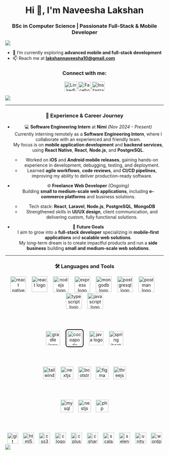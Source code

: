 <h1 align="center">Hi 👋, I'm Naveesha Lakshan</h1>
<h3 align="center">BSc in Computer Science | Passionate Full-Stack & Mobile Developer</h3>

<img src="https://user-images.githubusercontent.com/73097560/115834477-dbab4500-a447-11eb-908a-139a6edaec5c.gif">

- 🌱 I’m currently exploring **advanced mobile and full-stack development**
- 📫 Reach me at **lakshannaveesha10@gmail.com**

<h3 align="center">Connect with me:</h3>
<p align="center">
<a href="https://www.linkedin.com/in/naveesha-lakshan-513054229/" target="blank">
  <img align="center" src="https://raw.githubusercontent.com/rahuldkjain/github-profile-readme-generator/master/src/images/icons/Social/linked-in-alt.svg" alt="LinkedIn" height="30" width="40" />
</a>
<a href="https://www.facebook.com/naveesha.lakshan.5/" target="blank">
  <img align="center" src="https://raw.githubusercontent.com/rahuldkjain/github-profile-readme-generator/master/src/images/icons/Social/facebook.svg" alt="Facebook" height="30" width="40" />
</a>
<a href="https://www.instagram.com/__.na.vee.__/" target="blank">
  <img align="center" src="https://raw.githubusercontent.com/rahuldkjain/github-profile-readme-generator/master/src/images/icons/Social/instagram.svg" alt="Instagram" height="30" width="40" />
</a>
</p>

<img src="https://user-images.githubusercontent.com/73097560/115834477-dbab4500-a447-11eb-908a-139a6edaec5c.gif">

---

<h3 align="center">💼 Experience & Career Journey</h3>

<div align="center">

- 💻 **Software Engineering Intern** at **Nimi** *(Nov 2024 - Present)*  
  Currently interning remotely as a **Software Engineering Intern**, where I collaborate with an experienced and friendly team.  
  My focus is on **mobile application development** and **backend services**, using **React Native**, **React**, **Node.js**, and **PostgreSQL**.  
  - Worked on **iOS** and **Android mobile releases**, gaining hands-on experience in development, debugging, testing, and deployment.  
  - Learned **agile workflows**, **code reviews**, and **CI/CD pipelines**, improving my ability to deliver production-ready software.

- 🌐 **Freelance Web Developer** *(Ongoing)*  
  Building **small to medium-scale web applications**, including **e-commerce platforms** and business solutions.  
  - Tech stack: **React**, **Laravel**, **Node.js**, **PostgreSQL**, **MongoDB**  
  - Strengthened skills in **UI/UX design**, client communication, and delivering custom, fully functional solutions.

- 🎯 **Future Goals**  
  I aim to grow into a **full-stack developer** specializing in **mobile-first applications** and **scalable web solutions**.  
  My long-term dream is to create impactful products and run a **side business** building **small and medium-scale web solutions**.

</div>

---

<h3 align="center">🛠️ Languages and Tools</h3>

<div align="center">
  <!-- 🚀 Core Mobile & Web Stack -->
  <img src="https://skillicons.dev/icons?i=reactnative" height="50" alt="react native logo" />
  <img width="10" />
  <img src="https://skillicons.dev/icons?i=react" height="50" alt="react logo" />
  <img width="10" />
  <img src="https://skillicons.dev/icons?i=nodejs" height="50" alt="nodejs logo" />
  <img width="10" />
  <img src="https://skillicons.dev/icons?i=express" height="50" alt="express logo" />
  <img width="10" />
  <img src="https://skillicons.dev/icons?i=mongodb" height="50" alt="mongodb logo" />
  <img width="10" />
  <img src="https://skillicons.dev/icons?i=postgres" height="50" alt="postgresql logo" />
  <img width="10" />
  <img src="https://skillicons.dev/icons?i=postman" height="50" alt="postman logo" />
  <img width="10" />
  <img src="https://skillicons.dev/icons?i=ts" height="50" alt="typescript logo" />
  <img width="10" />
  <img src="https://skillicons.dev/icons?i=js" height="50" alt="javascript logo" />

  <br /><br />

  <!-- 📱 Mobile & Build Tools -->
  <img src="https://skillicons.dev/icons?i=gradle" height="45" alt="gradle logo" />
  <img width="10" />
  <!-- CocoaPods custom icon -->
 <img src="https://raw.githubusercontent.com/simple-icons/simple-icons/develop/icons/cocoapods.svg" 
     height="45" 
     alt="cocoapods logo" 
     style="background-color:white; border:2px solid black; border-radius:8px; padding:4px;" />
  <img width="10" />
  <img src="https://skillicons.dev/icons?i=java" height="45" alt="java logo" />
  <img width="10" />
  <img src="https://skillicons.dev/icons?i=spring" height="45" alt="spring boot logo" />

  <br /><br />

  <!-- 🎨 Frontend & UI -->
  <img src="https://skillicons.dev/icons?i=tailwind" height="40" alt="tailwindcss logo" />
  <img width="8" />
  <img src="https://skillicons.dev/icons?i=nextjs" height="40" alt="nextjs logo" />
  <img width="8" />
  <img src="https://skillicons.dev/icons?i=bootstrap" height="40" alt="bootstrap logo" />
  <img width="8" />
  <img src="https://skillicons.dev/icons?i=figma" height="40" alt="figma logo" />
  <img width="8" />
  <img src="https://skillicons.dev/icons?i=threejs" height="40" alt="threejs logo" />

  <br /><br />

  <!-- 🗄️ Databases & Backend -->
  <img src="https://skillicons.dev/icons?i=mysql" height="40" alt="mysql logo" />
  <img width="8" />
  <img src="https://skillicons.dev/icons?i=nestjs" height="40" alt="nestjs logo" />
  <img width="8" />
  <img src="https://skillicons.dev/icons?i=php" height="40" alt="php logo" />

  <br /><br />

  <!-- 🛠️ Other Tools & Languages -->
  <img src="https://skillicons.dev/icons?i=git" height="35" alt="git logo" />
  <img width="8" />
  <img src="https://skillicons.dev/icons?i=html" height="35" alt="html5 logo" />
  <img width="8" />
  <img src="https://skillicons.dev/icons?i=css" height="35" alt="css3 logo" />
  <img width="8" />
  <img src="https://skillicons.dev/icons?i=c" height="35" alt="c logo" />
  <img width="8" />
  <img src="https://skillicons.dev/icons?i=cpp" height="35" alt="cplusplus logo" />
  <img width="8" />
  <img src="https://skillicons.dev/icons?i=cs" height="35" alt="csharp logo" />
  <img width="8" />
  <img src="https://skillicons.dev/icons?i=scala" height="35" alt="scala logo" />
  <img width="8" />
  <img src="https://skillicons.dev/icons?i=selenium" height="35" alt="selenium logo" />
  <img width="8" />
  <img src="https://skillicons.dev/icons?i=unity" height="35" alt="unity logo" />
  <img width="8" />
  <img src="https://skillicons.dev/icons?i=wordpress" height="35" alt="wordpress logo" />
</div>

<img src="https://user-images.githubusercontent.com/73097560/115834477-dbab4500-a447-11eb-908a-139a6edaec5c.gif">
